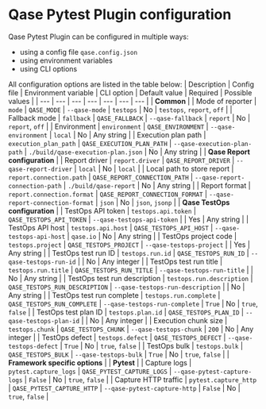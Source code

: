 # Qase Pytest Plugin configuration

Qase Pytest Plugin can be configured in multiple ways:
 - using a config file `qase.config.json`
 - using environment variables
 - using CLI options

All configuration options are listed in the table below:
| Description | Config file | Environment variable | CLI option | Default value | Required | Possible values |
| --- | --- | --- | --- | --- | --- | --- |
| **Common** |
| Mode of reporter | `mode` | `QASE_MODE` | `--qase-mode` | `testops` | No | `testops`, `report`, `off` |
| Fallback mode | `fallback` | `QASE_FALLBACK` | `--qase-fallback` | `report` | No | `report`, `off` |
| Environment | `environment` | `QASE_ENVIRONMENT` | `--qase-environment` | `local` | No | Any string |
| Execution plan path | `execution_plan_path` | `QASE_EXECUTION_PLAN_PATH` | `--qase-execution-plan-path` | `./build/qase-execution-plan.json` | No | Any string |
| **Qase Report configuration** |
| Report driver | `report.driver` | `QASE_REPORT_DRIVER` | `--qase-report-driver` | `local` | No | `local` |
| Local path to store report | `report.connection.path` | `QASE_REPORT_CONNECTION_PATH` | `--qase-report-connection-path` | `./build/qase-report` | No | Any string |
| Report format | `report.connection.format` | `QASE_REPORT_CONNECTION_FORMAT` | `--qase-report-connection-format` | `json` | No | `json`, `jsonp` |
| **Qase TestOps configuration** |
| TestOps API token | `testops.api.token` | `QASE_TESTOPS_API_TOKEN` | `--qase-testops-api-token` |  | Yes | Any string |
| TestOps API host | `testops.api.host` | `QASE_TESTOPS_API_HOST` | `--qase-testops-api-host` | `qase.io` | No | Any string |
| TestOps project code | `testops.project` | `QASE_TESTOPS_PROJECT` | `--qase-testops-project` |  | Yes | Any string |
| TestOps test run ID | `testops.run.id` | `QASE_TESTOPS_RUN_ID` | `--qase-testops-run-id` |  | No | Any integer |
| TestOps test run title | `testops.run.title` | `QASE_TESTOPS_RUN_TITLE` | `--qase-testops-run-title` |  | No | Any string |
| TestOps test run description | `testops.run.description` | `QASE_TESTOPS_RUN_DESCRIPTION` | `--qase-testops-run-description` |  | No | Any string |
| TestOps test run complete | `testops.run.complete` | `QASE_TESTOPS_RUN_COMPLETE` | `--qase-testops-run-complete` | `True` | No | `true`, `false` |
| TestOps test plan ID | `testops.plan.id` | `QASE_TESTOPS_PLAN_ID` | `--qase-testops-plan-id` |  | No | Any integer |
| Execution chunk size | `testops.chunk` | `QASE_TESTOPS_CHUNK` | `--qase-testops-chunk` | `200` | No | Any integer |
| TestOps defect | `testops.defect` | `QASE_TESTOPS_DEFECT` | `--qase-testops-defect` | `True` | No | `true`, `false` |
| TestOps bulk | `testops.bulk` | `QASE_TESTOPS_BULK` | `--qase-testops-bulk` | `True` | No | `true`, `false` |
| **Framework specific options** |
| **Pytest** |
| Capture logs | `pytest.capture_logs` | `QASE_PYTEST_CAPTURE_LOGS` | `--qase-pytest-capture-logs` | `False` | No | `true`, `false` |
| Capture HTTP traffic | `pytest.capture_http` | `QASE_PYTEST_CAPTURE_HTTP` | `--qase-pytest-capture-http` | `False` | No | `true`, `false` |
